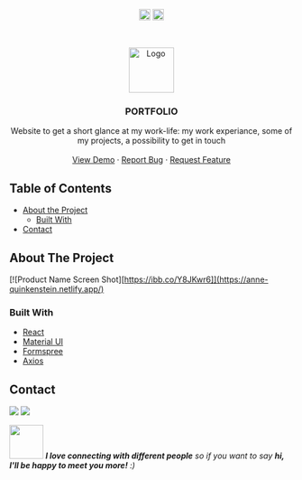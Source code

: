 <!-- https://www.markdownguide.org/basic-syntax/#reference-style-links-->
<!-- search and replace  portfolio2 -->

<p align="center">
  <a href="mailto:a.quinkenstein@gmail.com"><img src="https://image.flaticon.com/icons/svg/725/725643.svg" height="20" width="20" /></a>
  <a href="https://linkedin.com/in/AnneQuinkenstein"><img src="https://cdn.jsdelivr.net/npm/simple-icons@3.0.1/icons/linkedin.svg" height="20"     width="20" /></a>
</p>

<!-- PROJECT LOGO -->
<br />
<p align="center">
  <a href="https://anne-quinkenstein.netlify.app/">
    <img src="https://ibb.co/Y8JKwr6" alt="Logo" width="80" height="80">
  </a>

  <h3 align="center">PORTFOLIO</h3>

  <p align="center">
    Website to get a short glance at my work-life: my work experiance, some of my projects, a possibility to get in touch
    <br />
    <br />
    <a href="https://anne-quinkenstein.netlify.app/">View Demo</a>
    ·
    <a href="https://github.com/AnneQuinkenstein/portfolio2/issues">Report Bug</a>
    ·
    <a href="https://github.com/AnneQuinkenstein/portfolio2/issues">Request Feature</a>
  </p>
</p>

<!-- TABLE OF CONTENTS -->

## Table of Contents

- [About the Project](#about-the-project)
  - [Built With](#built-with)
- [Contact](#contact)

<!-- ABOUT THE PROJECT -->

## About The Project

[![Product Name Screen Shot][https://ibb.co/Y8JKwr6]](https://anne-quinkenstein.netlify.app/)

### Built With

- [React](https://reactjs.org/)
- [Material UI](https://material-ui.com/)
- [Formspree](https://formspree.io/)
- [Axios](https://formspree.io/)

## Contact

<p> <a target="_blank" href="https://www.linkedin.com/in/anne-quinkenstein"><img src="https://img.shields.io/badge/-LinkedIn-0077B5?style=for-the-badge&logo=Linkedin&logoColor=white"></img></a>
<a target="_blank" href="mailto:a.quinkenstein@gmail.com"><img src="https://img.shields.io/badge/-Gmail-D14836?style=for-the-badge&logo=Gmail&logoColor=white"></img></a>
</p>

<img src="https://media.giphy.com/media/LnQjpWaON8nhr21vNW/giphy.gif" width="60"> <em><b>I love connecting with different people</b> so if you want to say <b>hi, I'll be happy to meet you more!</b> :)</em>
